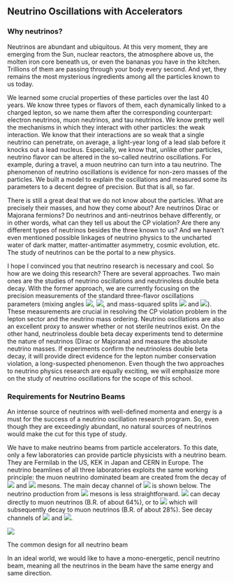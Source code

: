 ## Neutrino Oscillations with Accelerators

### Why neutrinos?

Neutrinos are abundant and ubiquitous. At this very moment, they are emerging from the Sun, nuclear reactors, the atmosphere above us, the molten iron core beneath us, or even the bananas you have in the kitchen. Trillions of them are passing through your body every second. And yet, they remains the most mysterious ingredients among all the particles known to us today.

We learned some crucial properties of these particles over the last 40 years. We know three types or flavors of them, each dynamically linked to a charged lepton, so we name them after the corresponding counterpart: electron neutrinos, muon neutrinos, and tau neutrinos. We know pretty well the mechanisms in which they interact with other particles: the weak interaction. We know that their interactions are so weak that a single neutrino can penetrate, on average, a light-year long of a lead slab before it knocks out a lead nucleus. Especially, we know that, unlike other particles, neutrino flavor can be altered in the so-called neutrino oscillations. For example, during a travel, a muon neutrino can turn into a tau neutrino. The phenomenon of neutrino oscillations is evidence for non-zero masses of the particles. We built a model to explain the oscillations and measured some its parameters to a decent degree of precision. But that is all, so far.

There is still a great deal that we do not know about the particles. What are precisely their masses, and how they come about? Are neutrinos Dirac or Majorana fermions? Do neutrinos and anti-neutrinos behave differently, or in other words, what can they tell us about the CP violation? Are there any different types of neutrinos besides the three known to us? And we haven’t even mentioned possible linkages of neutrino physics to the uncharted water of dark matter, matter-antimatter asymmetry, cosmic evolution, etc. The study of neutrinos can be the portal to a new physics.

I hope I convinced you that neutrino research is necessary and cool. So how are we doing this research? There are several approaches. Two main ones are the studies of neutrino oscillations and neutrinoless double beta decay. With the former approach, we are currently focusing on the precision measurements of the standard three-flavor oscillations parameters (mixing angles <img src="https://render.githubusercontent.com/render/math?math=\theta_{13}">, <img src="https://render.githubusercontent.com/render/math?math=\theta_{23}">, and mass-squared splits <img src="https://render.githubusercontent.com/render/math?math=\Delta m_{32}^2"> and <img src="https://render.githubusercontent.com/render/math?math=\Delta m_{21}^2">). These measurements are crucial in resolving the CP violation problem in the lepton sector and the neutrino mass ordering. Neutrino oscillations are also an excellent proxy to answer whether or not sterile neutrinos exist. On the other hand, neutrinoless double beta decay experiments tend to determine the nature of neutrinos (Dirac or Majorana) and measure the absolute neutrino masses. If experiments confirm the neutrinoless double beta decay, it will provide direct evidence for the lepton number conservation violation, a long-suspected phenomenon. Even though the two approaches to neutrino physics research are equally exciting, we will emphasize more on the study of neutrino oscillations for the scope of this school.


### Requirements for Neutrino Beams
 An intense source of neutrinos with well-defined momenta and energy is a must for the success of a neutrino oscillation research program. So, even though they are exceedingly abundant, no natural sources of neutrinos would make the cut for this type of study. 

 We have to make neutrino beams from particle accelerators. To this date, only a few laboratories can provide particle physicists with a neutrino beam. They are Fermilab in the US, KEK in Japan and CERN in Europe. The neutrino beamlines of all three laboratories exploits the same working principle: the muon neutrino dominated beam are created from the decay of <img src="https://render.githubusercontent.com/render/math?math=\pi"> and <img src="https://render.githubusercontent.com/render/math?math=K"> mesons. The main decay channel of <img src="https://render.githubusercontent.com/render/math?math=\pi^\pm"> is shown below. The neutrino production from <img src="https://render.githubusercontent.com/render/math?math=K"> mesons is less straightforward. <img src="https://render.githubusercontent.com/render/math?math=K"> can decay directly to muon neutrinos (B.R. of about 64%), or to <img src="https://render.githubusercontent.com/render/math?math=\pi^\pm"> which will subsequently decay to muon neutrinos (B.R. of about 28%). See decay channels of [<img src="https://render.githubusercontent.com/render/math?math=\pi^\pm">](https://en.wikipedia.org/wiki/Pion) and [<img src="https://render.githubusercontent.com/render/math?math=K">](https://en.wikipedia.org/wiki/Pion).

<img src="https://render.githubusercontent.com/render/math?math=\pi^\pm\rightarrow\nu_\mu %2B \mu^\pm">

The common design for all neutrino beam 



In an ideal world, we would like to have a mono-energetic, pencil neutrino beam, meaning all the neutrinos in the beam have the same energy and same direction.
